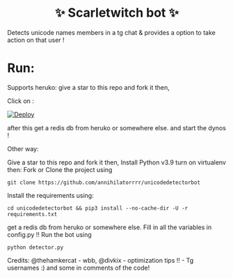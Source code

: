 <h1 align="center"> 
    ✨ Scarletwitch bot ✨ 
</h1>
Detects unicode names members in a tg chat & provides a option to take action on that user !

# Run:
Supports heruko:
give a star to this repo and fork it then,

Click on :

<a href="https://heroku.com/deploy?template=https://github.com/annihilatorrrr/unicodedetectorbot">
            <img src="https://www.herokucdn.com/deploy/button.svg" alt="Deploy">
        </a>

after this get a redis db from heruko or somewhere else.
and start the dynos !

Other way:

Give a star to this repo and fork it then,
Install Python v3.9
turn on virtualenv then:
Fork or Clone the project using

``git clone https://github.com/annihilatorrrr/unicodedetectorbot``

Install the requirements using:

``cd unicodedetectorbot && pip3 install --no-cache-dir -U -r requirements.txt``

get a redis db from heruko or somewhere else.
Fill in all the variables in config.py !!
Run the bot using

``python detector.py``

Credits:
@thehamkercat - wbb, @divkix - optimization tips !! - Tg usernames :) and some in comments of the code!
